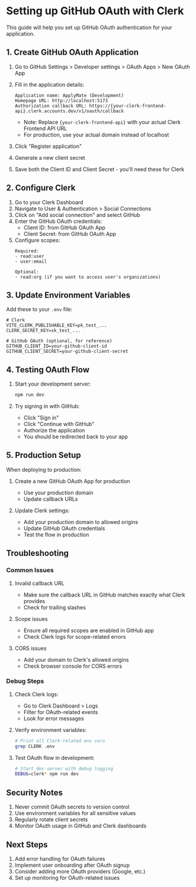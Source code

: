 # Setting up GitHub OAuth with Clerk

This guide will help you set up GitHub OAuth authentication for your application.

## 1. Create GitHub OAuth Application

1. Go to GitHub Settings > Developer settings > OAuth Apps > New OAuth App
2. Fill in the application details:
   ```
   Application name: ApplyMate (Development)
   Homepage URL: http://localhost:5173
   Authorization callback URL: https://{your-clerk-frontend-api}.clerk.accounts.dev/v1/oauth/callback
   ```
   - Note: Replace `{your-clerk-frontend-api}` with your actual Clerk Frontend API URL
   - For production, use your actual domain instead of localhost

3. Click "Register application"
4. Generate a new client secret
5. Save both the Client ID and Client Secret - you'll need these for Clerk

## 2. Configure Clerk

1. Go to your Clerk Dashboard
2. Navigate to User & Authentication > Social Connections
3. Click on "Add social connection" and select GitHub
4. Enter the GitHub OAuth credentials:
   - Client ID: from GitHub OAuth App
   - Client Secret: from GitHub OAuth App
5. Configure scopes:
   ```
   Required:
   - read:user
   - user:email

   Optional:
   - read:org (if you want to access user's organizations)
   ```

## 3. Update Environment Variables

Add these to your `.env` file:
```env
# Clerk
VITE_CLERK_PUBLISHABLE_KEY=pk_test_...
CLERK_SECRET_KEY=sk_test_...

# GitHub OAuth (optional, for reference)
GITHUB_CLIENT_ID=your-github-client-id
GITHUB_CLIENT_SECRET=your-github-client-secret
```

## 4. Testing OAuth Flow

1. Start your development server:
   ```bash
   npm run dev
   ```

2. Try signing in with GitHub:
   - Click "Sign in"
   - Click "Continue with GitHub"
   - Authorize the application
   - You should be redirected back to your app

## 5. Production Setup

When deploying to production:

1. Create a new GitHub OAuth App for production
   - Use your production domain
   - Update callback URLs

2. Update Clerk settings:
   - Add your production domain to allowed origins
   - Update GitHub OAuth credentials
   - Test the flow in production

## Troubleshooting

### Common Issues

1. Invalid callback URL
   - Make sure the callback URL in GitHub matches exactly what Clerk provides
   - Check for trailing slashes

2. Scope issues
   - Ensure all required scopes are enabled in GitHub app
   - Check Clerk logs for scope-related errors

3. CORS issues
   - Add your domain to Clerk's allowed origins
   - Check browser console for CORS errors

### Debug Steps

1. Check Clerk logs:
   - Go to Clerk Dashboard > Logs
   - Filter for OAuth-related events
   - Look for error messages

2. Verify environment variables:
   ```bash
   # Print all Clerk-related env vars
   grep CLERK .env
   ```

3. Test OAuth flow in development:
   ```bash
   # Start dev server with debug logging
   DEBUG=clerk* npm run dev
   ```

## Security Notes

1. Never commit OAuth secrets to version control
2. Use environment variables for all sensitive values
3. Regularly rotate client secrets
4. Monitor OAuth usage in GitHub and Clerk dashboards

## Next Steps

1. Add error handling for OAuth failures
2. Implement user onboarding after OAuth signup
3. Consider adding more OAuth providers (Google, etc.)
4. Set up monitoring for OAuth-related issues
